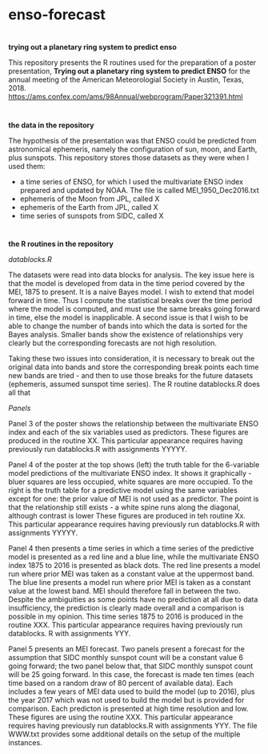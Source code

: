 # enso-forecast

#
**trying out a planetary ring system to predict enso**

This repository presents the R routines used for the preparation of a poster presentation, **Trying out a planetary ring system to predict ENSO** for the annual meeting of the American Meteorologial Society in Austin, Texas, 2018. https://ams.confex.com/ams/98Annual/webprogram/Paper321391.html

#
**the data in the repository**

The hypothesis of the presentation was that ENSO could be predicted from astronomical ephemeris, namely the configuration of sun, moon, and Earth, plus sunspots.  This repository stores those datasets as they were when I used them:  

- a time series of ENSO, for which I used the multivariate ENSO index prepared and updated by NOAA.  The file is called MEI_1950_Dec2016.txt 
- ephemeris of the Moon from JPL, called X
- ephemeris of the Earth from JPL, called X
- time series of sunspots from SIDC, called X

#     
**the R routines in the repository**

*datablocks.R*

The datasets were read into data blocks for analysis.  The key issue here is that the model is developed from data in the time period covered by the MEI, 1875 to present.  It is a naive Bayes model.  I wish to extend that model forward in time.  Thus I compute the statistical breaks over the time period where the model is computed, and must use the same breaks going forward in time, else the model is inapplicable.
A second issue is that I wish to be able to change the number of bands into which the data is sorted for the Bayes analysis.  Smaller bands show the existence of relationships very clearly but the corresponding forecasts are not high resolution.

Taking these two issues into consideration, it is necessary to break out the original data into bands and store the corresponding break points each time new bands are tried - and then to use those breaks for the future datasets (ephemeris, assumed sunspot time series).  The R routine datablocks.R does all that

*Panels*

Panel 3 of the poster shows the relationship between the multivariate ENSO index and each of the six variables used as predictors.  These figures are produced in the routine XX.  This particular appearance requires having previously run datablocks.R with assignments YYYYY.

Panel 4 of the poster at the top shows (left) the truth table for the 6-variable model predictions of the multivariate ENSO index.  It shows it graphically - bluer squares are less occupied, white squares are more occupied.  To the right is the truth table for a predictive model using the same variables except for one:  the prior value of MEI is not used as a predictor.  The point is that the relationship still exists - a white spine runs along the diagonal, although contrast is lower  These figures are produced in teh routine Xx.  This particular appearance requires having previously run datablocks.R with assignments YYYYY.

Panel 4 then presents a time series in which a time series of the predictive model is presented as a red line and a blue line, while the multivariate ENSO index 1875 to 2016 is presented as black dots. The red line presents a model run where prior MEI was taken as a constant value at the uppermost band.  The blue line presents a model run where prior MEI is taken as a constant value at the lowest band.  MEI should therefore fall in between the two.  Despite the ambiguities as some points have no prediction at all due to data insufficiency, the prediction is clearly made overall and a comparison is possible in my opinion.  This time series 1875 to 2016 is produced in the routine XXX.  This particular appearance requires having previously run datablocks. R with assignments YYY.

Panel 5 presents an MEI forecast.  Two panels present a forecast for the assumption that SIDC monthly sunspot count will be a constant value 6 going forward; the two panel below that, that SIDC monthly sunspot count will be 25 going forward.  In this case, the forecast is made ten times (each time based on a random draw of 80 percent of available data).  Each includes a few years of MEI data used to build the model (up to 2016), plus the year 2017 which was not used to build the model but is provided for comparison.  Each predicton is presented at high time resolution and low.  These figures are using the routine XXX.  This particular appearance requires having previously run datablocks.R with assignments YYY.  The file WWW.txt provides some additional details on the setup of the multiple instances.
